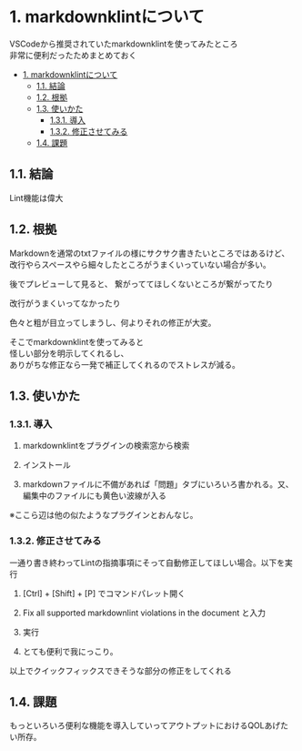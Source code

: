 # 1. markdownklintについて

VSCodeから推奨されていたmarkdownklintを使ってみたところ  
非常に便利だったためまとめておく  

- [1. markdownklintについて](#1-markdownklintについて)
  - [1.1. 結論](#11-結論)
  - [1.2. 根拠](#12-根拠)
  - [1.3. 使いかた](#13-使いかた)
    - [1.3.1. 導入](#131-導入)
    - [1.3.2. 修正させてみる](#132-修正させてみる)
  - [1.4. 課題](#14-課題)

## 1.1. 結論

Lint機能は偉大  

## 1.2. 根拠  
  
Markdownを通常のtxtファイルの様にサクサク書きたいところではあるけど、  
改行やらスペースやら細々したところがうまくいっていない場合が多い。  

後でプレビューして見ると、
繋がっててほしくないところが繋がってたり  

改行がうまくいってなかったり  

色々と粗が目立ってしまうし、何よりそれの修正が大変。  

そこでmarkdownklintを使ってみると  
怪しい部分を明示してくれるし、  
ありがちな修正なら一発で補正してくれるのでストレスが減る。  

## 1.3. 使いかた

### 1.3.1. 導入

1. markdownklintをプラグインの検索窓から検索  

2. インストール  

3. markdownファイルに不備があれば「問題」タブにいろいろ書かれる。又、編集中のファイルにも黄色い波線が入る  

※ここら辺は他の似たようなプラグインとおんなじ。

### 1.3.2. 修正させてみる

一通り書き終わってLintの指摘事項にそって自動修正してほしい場合。以下を実行

1. [Ctrl] + [Shift] + [P] でコマンドパレット開く

2. Fix all supported markdownlint violations in the document と入力

3. 実行

4. とても便利で我にっこり。

以上でクイックフィックスできそうな部分の修正をしてくれる  

## 1.4. 課題

もっといろいろ便利な機能を導入していってアウトプットにおけるQOLあげたい所存。
